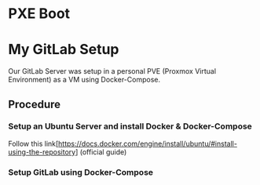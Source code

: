 # PXE Boot

# My GitLab Setup

Our GitLab Server was setup in a personal PVE (Proxmox Virtual Environment) as a VM using Docker-Compose.  

## Procedure
### Setup an Ubuntu Server and install Docker & Docker-Compose
Follow this link[<https://docs.docker.com/engine/install/ubuntu/#install-using-the-repository>] (official guide)

### Setup GitLab using Docker-Compose